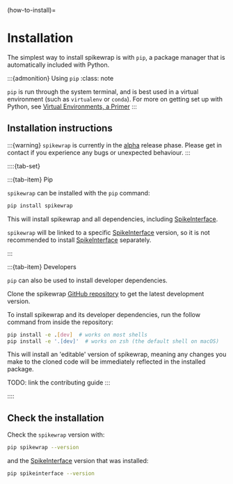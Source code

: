 (how-to-install)=
# Installation

The simplest way to install spikewrap is with `pip`, a package manager that is 
automatically included with Python.

:::{admonition} Using `pip`
:class: note

`pip` is run through the system terminal, and is best used in a virtual environment 
(such as `virtualenv` or `conda`). For more on getting set up with Python, see
[Virtual Environments, a Primer](https://realpython.com/python-virtual-environments-a-primer/)
:::

## Installation instructions

:::{warning}
``spikewrap`` is currently in the [alpha](https://en.wikipedia.org/wiki/Software_release_life_cycle#Alpha) release phase. 
Please  get in contact if you experience any bugs or unexpected behaviour.
:::

::::{tab-set}

:::{tab-item} Pip

``spikewrap`` can be installed with the `pip` command:

```sh
pip install spikewrap
```

This will install spikewrap and all dependencies, including 
[SpikeInterface](https://spikeinterface.readthedocs.io/en/stable/).

``spikewrap`` will be linked to a specific 
[SpikeInterface](https://spikeinterface.readthedocs.io/en/stable/)
version, so it is not recommended to install 
[SpikeInterface](https://spikeinterface.readthedocs.io/en/stable/)
separately.

:::

:::{tab-item} Developers

`pip` can also be used to install developer dependencies.

Clone the spikewrap
[GitHub repository](https://github.com/neuroinformatics-unit/spikewrap/)
to get the latest development version.

To install spikewrap and its developer dependencies,
run the follow command from inside the repository:

```sh
pip install -e .[dev]  # works on most shells
pip install -e '.[dev]'  # works on zsh (the default shell on macOS)
```

This will install an 'editable' version of spikewrap, meaning
any changes you make to the cloned code will be immediately
reflected in the installed package.

TODO: link the contributing guide
:::

::::

## Check the installation

Check the ``spikewrap`` version with:

```sh
pip spikewrap --version
```

and the 
[SpikeInterface](https://spikeinterface.readthedocs.io/en/stable/)
version that was installed:

```sh
pip spikeinterface --version
```
